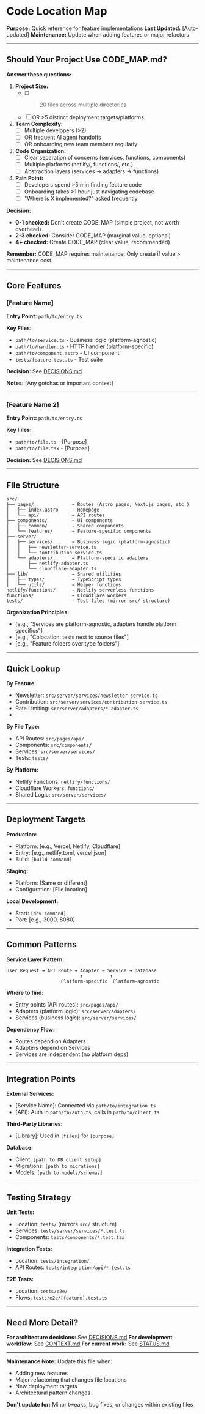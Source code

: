 # Code Location Map

**Purpose:** Quick reference for feature implementations
**Last Updated:** [Auto-updated]
**Maintenance:** Update when adding features or major refactors

---

## Should Your Project Use CODE_MAP.md?

**Answer these questions:**

1. **Project Size:**
   - [ ] >20 files across multiple directories
   - [ ] OR >5 distinct deployment targets/platforms

2. **Team Complexity:**
   - [ ] Multiple developers (>2)
   - [ ] OR frequent AI agent handoffs
   - [ ] OR onboarding new team members regularly

3. **Code Organization:**
   - [ ] Clear separation of concerns (services, functions, components)
   - [ ] Multiple platforms (netlify/, functions/, etc.)
   - [ ] Abstraction layers (services → adapters → functions)

4. **Pain Point:**
   - [ ] Developers spend >5 min finding feature code
   - [ ] Onboarding takes >1 hour just navigating codebase
   - [ ] "Where is X implemented?" asked frequently

**Decision:**
- **0-1 checked:** Don't create CODE_MAP (simple project, not worth overhead)
- **2-3 checked:** Consider CODE_MAP (marginal value, optional)
- **4+ checked:** Create CODE_MAP (clear value, recommended)

**Remember:** CODE_MAP requires maintenance. Only create if value > maintenance cost.

---

## Core Features

### [Feature Name]

**Entry Point:** `path/to/entry.ts`

**Key Files:**
- `path/to/service.ts` - Business logic (platform-agnostic)
- `path/to/handler.ts` - HTTP handler (platform-specific)
- `path/to/component.astro` - UI component
- `tests/feature.test.ts` - Test suite

**Decision:** See [DECISIONS.md](./DECISIONS.md#decision-ref)

**Notes:** [Any gotchas or important context]

---

### [Feature Name 2]

**Entry Point:** `path/to/entry.ts`

**Key Files:**
- `path/to/file.ts` - [Purpose]
- `path/to/file.tsx` - [Purpose]

**Decision:** See [DECISIONS.md](./DECISIONS.md#decision-ref)

---

## File Structure

```
src/
├── pages/              → Routes (Astro pages, Next.js pages, etc.)
│   ├── index.astro     → Homepage
│   └── api/            → API routes
├── components/         → UI components
│   ├── common/         → Shared components
│   └── features/       → Feature-specific components
├── server/
│   ├── services/       → Business logic (platform-agnostic)
│   │   ├── newsletter-service.ts
│   │   └── contribution-service.ts
│   └── adapters/       → Platform-specific adapters
│       ├── netlify-adapter.ts
│       └── cloudflare-adapter.ts
├── lib/                → Shared utilities
│   ├── types/          → TypeScript types
│   └── utils/          → Helper functions
netlify/functions/      → Netlify serverless functions
functions/              → Cloudflare workers
tests/                  → Test files (mirror src/ structure)
```

**Organization Principles:**
- [e.g., "Services are platform-agnostic, adapters handle platform specifics"]
- [e.g., "Colocation: tests next to source files"]
- [e.g., "Feature folders over type folders"]

---

## Quick Lookup

**By Feature:**
- Newsletter: `src/server/services/newsletter-service.ts`
- Contribution: `src/server/services/contribution-service.ts`
- Rate Limiting: `src/server/adapters/*-adapter.ts`
- [Feature]: `path/to/implementation`

**By File Type:**
- API Routes: `src/pages/api/`
- Components: `src/components/`
- Services: `src/server/services/`
- Tests: `tests/`

**By Platform:**
- Netlify Functions: `netlify/functions/`
- Cloudflare Workers: `functions/`
- Shared Logic: `src/server/services/`

---

## Deployment Targets

**Production:**
- Platform: [e.g., Vercel, Netlify, Cloudflare]
- Entry: [e.g., netlify.toml, vercel.json]
- Build: `[build command]`

**Staging:**
- Platform: [Same or different]
- Configuration: [File location]

**Local Development:**
- Start: `[dev command]`
- Port: [e.g., 3000, 8080]

---

## Common Patterns

**Service Layer Pattern:**
```
User Request → API Route → Adapter → Service → Database
                           ↑          ↑
                    Platform-specific  Platform-agnostic
```

**Where to find:**
- Entry points (API routes): `src/pages/api/`
- Adapters (platform logic): `src/server/adapters/`
- Services (business logic): `src/server/services/`

**Dependency Flow:**
- Routes depend on Adapters
- Adapters depend on Services
- Services are independent (no platform deps)

---

## Integration Points

**External Services:**
- [Service Name]: Connected via `path/to/integration.ts`
- [API]: Auth in `path/to/auth.ts`, calls in `path/to/client.ts`

**Third-Party Libraries:**
- [Library]: Used in `[files]` for `[purpose]`

**Database:**
- Client: `[path to DB client setup]`
- Migrations: `[path to migrations]`
- Models: `[path to models/schemas]`

---

## Testing Strategy

**Unit Tests:**
- Location: `tests/` (mirrors `src/` structure)
- Services: `tests/server/services/*.test.ts`
- Components: `tests/components/*.test.tsx`

**Integration Tests:**
- Location: `tests/integration/`
- API Routes: `tests/integration/api/*.test.ts`

**E2E Tests:**
- Location: `tests/e2e/`
- Flows: `tests/e2e/[feature].test.ts`

---

## Need More Detail?

**For architecture decisions:** See [DECISIONS.md](./DECISIONS.md)
**For development workflow:** See [CONTEXT.md](./CONTEXT.md)
**For current work:** See [STATUS.md](./STATUS.md)

---

**Maintenance Note:** Update this file when:
- Adding new features
- Major refactoring that changes file locations
- New deployment targets
- Architectural pattern changes

**Don't update for:** Minor tweaks, bug fixes, or changes within existing files
